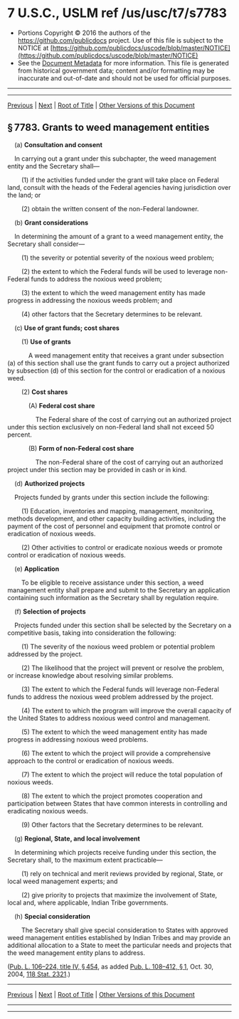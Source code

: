 ---
---

# 7 U.S.C., USLM ref /us/usc/t7/s7783

* Portions Copyright © 2016 the authors of the https://github.com/publicdocs project.
  Use of this file is subject to the NOTICE at [https://github.com/publicdocs/uscode/blob/master/NOTICE](https://github.com/publicdocs/uscode/blob/master/NOTICE)
* See the [Document Metadata](././../../../../..//README.md) for more information.
  This file is generated from historical government data; content and/or formatting may be inaccurate and out-of-date and should not be used for official purposes.

----------
----------

[Previous](./../../../../..//us/usc/t7/ch104/schV/m__us_usc_t7_s7782.md) | [Next](./../../../../..//us/usc/t7/ch104/schV/m__us_usc_t7_s7784.md) | [Root of Title](./../../../../../) | [Other Versions of this Document](https://publicdocs.github.io/go/links?ns=uslm&ref=%2Fus%2Fusc%2Ft7%2Fs7783)

## § 7783. Grants to weed management entities

    (a) __Consultation and consent__ 

    In carrying out a grant under this subchapter, the weed management entity and the Secretary shall—

        (1) if the activities funded under the grant will take place on Federal land, consult with the heads of the Federal agencies having jurisdiction over the land; or

        (2) obtain the written consent of the non-Federal landowner.

    (b) __Grant considerations__ 

    In determining the amount of a grant to a weed management entity, the Secretary shall consider—

        (1) the severity or potential severity of the noxious weed problem;

        (2) the extent to which the Federal funds will be used to leverage non-Federal funds to address the noxious weed problem;

        (3) the extent to which the weed management entity has made progress in addressing the noxious weeds problem; and

        (4) other factors that the Secretary determines to be relevant.

    (c) __Use of grant funds; cost shares__ 

        (1) __Use of grants__ 

            A weed management entity that receives a grant under subsection (a) of this section shall use the grant funds to carry out a project authorized by subsection (d) of this section for the control or eradication of a noxious weed.

        (2) __Cost shares__ 

            (A) __Federal cost share__ 

                The Federal share of the cost of carrying out an authorized project under this section exclusively on non-Federal land shall not exceed 50 percent.

            (B) __Form of non-Federal cost share__ 

                The non-Federal share of the cost of carrying out an authorized project under this section may be provided in cash or in kind.

    (d) __Authorized projects__ 

    Projects funded by grants under this section include the following:

        (1) Education, inventories and mapping, management, monitoring, methods development, and other capacity building activities, including the payment of the cost of personnel and equipment that promote control or eradication of noxious weeds.

        (2) Other activities to control or eradicate noxious weeds or promote control or eradication of noxious weeds.

    (e) __Application__ 

        To be eligible to receive assistance under this section, a weed management entity shall prepare and submit to the Secretary an application containing such information as the Secretary shall by regulation require.

    (f) __Selection of projects__ 

    Projects funded under this section shall be selected by the Secretary on a competitive basis, taking into consideration the following:

        (1) The severity of the noxious weed problem or potential problem addressed by the project.

        (2) The likelihood that the project will prevent or resolve the problem, or increase knowledge about resolving similar problems.

        (3) The extent to which the Federal funds will leverage non-Federal funds to address the noxious weed problem addressed by the project.

        (4) The extent to which the program will improve the overall capacity of the United States to address noxious weed control and management.

        (5) The extent to which the weed management entity has made progress in addressing noxious weed problems.

        (6) The extent to which the project will provide a comprehensive approach to the control or eradication of noxious weeds.

        (7) The extent to which the project will reduce the total population of noxious weeds.

        (8) The extent to which the project promotes cooperation and participation between States that have common interests in controlling and eradicating noxious weeds.

        (9) Other factors that the Secretary determines to be relevant.

    (g) __Regional, State, and local involvement__ 

    In determining which projects receive funding under this section, the Secretary shall, to the maximum extent practicable—

        (1) rely on technical and merit reviews provided by regional, State, or local weed management experts; and

        (2) give priority to projects that maximize the involvement of State, local and, where applicable, Indian Tribe governments.

    (h) __Special consideration__ 

        The Secretary shall give special consideration to States with approved weed management entities established by Indian Tribes and may provide an additional allocation to a State to meet the particular needs and projects that the weed management entity plans to address.

([Pub. L. 106–224, title IV, § 454][/us/pl/106/224/s454], as added [Pub. L. 108–412, § 1][/us/pl/108/412/s1], Oct. 30, 2004, [118 Stat. 2321][/us/stat/118/2321].)

----------

[Previous](./../../../../..//us/usc/t7/ch104/schV/m__us_usc_t7_s7782.md) | [Next](./../../../../..//us/usc/t7/ch104/schV/m__us_usc_t7_s7784.md) | [Root of Title](./../../../../../) | [Other Versions of this Document](https://publicdocs.github.io/go/links?ns=uslm&ref=%2Fus%2Fusc%2Ft7%2Fs7783)

----------
----------

[/us/pl/106/224/s454]: https://publicdocs.github.io/go/links?ns=uslm&ref=%2Fus%2Fpl%2F106%2F224%2Fs454
[/us/pl/108/412/s1]: https://publicdocs.github.io/go/links?ns=uslm&ref=%2Fus%2Fpl%2F108%2F412%2Fs1
[/us/stat/118/2321]: https://publicdocs.github.io/go/links?ns=uslm&ref=%2Fus%2Fstat%2F118%2F2321


